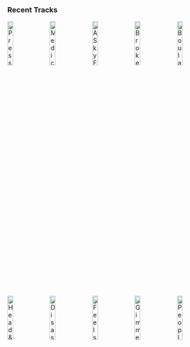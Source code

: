### Recent Tracks
[<img src='https://lastfm.freetls.fastly.net/i/u/300x300/189ab7e3bda3091bff9f65add6112a6f.png' width='16%' height='16%' alt='Pressure'>](https://www.last.fm/music/photay/_/pressure)&nbsp;&nbsp;&nbsp;&nbsp;[<img src='https://lastfm.freetls.fastly.net/i/u/300x300/dad812c9df3bb0fe5924cb77c24321c9.png' width='16%' height='16%' alt='Medicine'>](https://www.last.fm/music/robinson/_/medicine)&nbsp;&nbsp;&nbsp;&nbsp;[<img src='https://lastfm.freetls.fastly.net/i/u/300x300/f021267cf74c4cf2cc01ecb4ddb66198.png' width='16%' height='16%' alt='A Sky Full of Stars'>](https://www.last.fm/music/coldplay/_/a%2bsky%2bfull%2bof%2bstars)&nbsp;&nbsp;&nbsp;&nbsp;[<img src='https://lastfm.freetls.fastly.net/i/u/300x300/b78ec16f7bbd4c39969328afcd344b8d.png' width='16%' height='16%' alt='Broken People'>](https://www.last.fm/music/almost%2bmonday/_/broken%2bpeople)&nbsp;&nbsp;&nbsp;&nbsp;[<img src='https://lastfm.freetls.fastly.net/i/u/300x300/d170b18777ee2ea42c252f0fbb9b0d21.png' width='16%' height='16%' alt='Boulangerie'>](https://www.last.fm/music/recent%2brumors/_/boulangerie)&nbsp;&nbsp;&nbsp;&nbsp;<br>[<img src='https://lastfm.freetls.fastly.net/i/u/300x300/44ae22e33474b94e5d707f59c2b355e6.png' width='16%' height='16%' alt='Head & Heart (feat. MNEK)'>](https://www.last.fm/music/joel%2bcorry/_/head%2b%2526%2bheart%2b%2528feat.%2bmnek%2529)&nbsp;&nbsp;&nbsp;&nbsp;[<img src='https://lastfm.freetls.fastly.net/i/u/300x300/c64d469603f05ce92244b101189e553f.png' width='16%' height='16%' alt='Disaster Party'>](https://www.last.fm/music/magic%2bgiant/_/disaster%2bparty)&nbsp;&nbsp;&nbsp;&nbsp;[<img src='https://lastfm.freetls.fastly.net/i/u/300x300/7c9c4d1009514b178c82f2201e3a1fce.png' width='16%' height='16%' alt='Feels Like We Only Go Backwards'>](https://www.last.fm/music/tame%2bimpala/_/feels%2blike%2bwe%2bonly%2bgo%2bbackwards)&nbsp;&nbsp;&nbsp;&nbsp;[<img src='https://lastfm.freetls.fastly.net/i/u/300x300/3104e7968cbf4931b01dc41248b90181.png' width='16%' height='16%' alt='Gimme Some Lovin - Single Mix'>](https://www.last.fm/music/the%2bspencer%2bdavis%2bgroup/_/gimme%2bsome%2blovin%2527%2b-%2bsingle%2bmix)&nbsp;&nbsp;&nbsp;&nbsp;[<img src='https://lastfm.freetls.fastly.net/i/u/300x300/b582b826362646eea0228627279356a4.png' width='16%' height='16%' alt='People Are Strange'>](https://www.last.fm/music/the%2bdoors/_/people%2bare%2bstrange)&nbsp;&nbsp;&nbsp;&nbsp;<br>